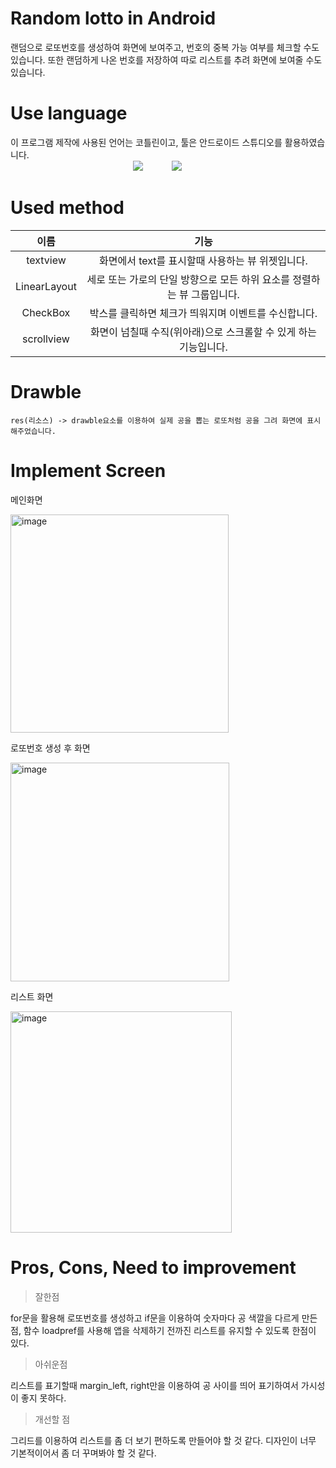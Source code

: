 # Random lotto in Android

랜덤으로 로또번호를 생성하여 화면에 보여주고, 번호의 중복 가능 여부를 체크할 수도 있습니다. 또한 랜덤하게 나온 번호를 저장하여 따로 리스트를 추려 화면에 보여줄 수도 있습니다.

# Use language

이 프로그램 제작에 사용된 언어는 코틀린이고, 툴은 안드로이드 스튜디오를 활용하였습니다. <br>
              <img src="https://img.shields.io/badge/kotlin-b9d8e7?style=flat&logo=kotlin&logoColor=0099a4"/>
   <img src="https://img.shields.io/badge/Android Studio-6cdcb3?style=flat&logo=Android Studio&logoColor=008080"/>
   
   # Used method
   
   |이름|기능|
   |:---:|:---:|
   |textview|화면에서 text를 표시할때 사용하는 뷰 위젯입니다.|
   |LinearLayout|세로 또는 가로의 단일 방향으로 모든 하위 요소를 정렬하는 뷰 그룹입니다.|
   |CheckBox|박스를 클릭하면 체크가 띄워지며 이벤트를 수신합니다.|
   |scrollview|화면이 넘칠때 수직(위아래)으로 스크롤할 수 있게 하는 기능입니다.|
   
   # Drawble
   
    res(리소스) -> drawble요소를 이용하여 실제 공을 뽑는 로또처럼 공을 그려 화면에 표시해주었습니다.
    
    
   # Implement Screen
    
    
   메인화면 
    
   <img width="349" alt="image" src="https://user-images.githubusercontent.com/102296551/170392349-da6481be-61b8-4e41-afbd-d6023636a58f.png">


   로또번호 생성 후 화면
   
   <img width="350" alt="image" src="https://user-images.githubusercontent.com/102296551/170392398-78b4ba71-e526-4faf-b36a-94870de000d1.png">
   
   
   리스트 화면
   
   <img width="354" alt="image" src="https://user-images.githubusercontent.com/102296551/170392485-586975b8-4a2c-42d3-bcd2-7700235eeb4f.png">
   
   # Pros, Cons, Need to improvement
   
   > 잘한점

   for문을 활용해 로또번호를 생성하고 if문을 이용하여 숫자마다 공 색깔을 다르게 만든점, 함수 loadpref를 사용해 앱을 삭제하기 전까진 리스트를 유지할 수 있도록 한점이 있다.
   
   >아쉬운점
   
   리스트를 표기할때 margin_left, right만을 이용하여 공 사이를 띄어 표기하여서 가시성이 좋지 못하다.
   
   >개선할 점 
   
   그리드를 이용하여 리스트를 좀 더 보기 편하도록 만들어야 할 것 같다. 디자인이 너무 기본적이어서 좀 더 꾸며봐야 할 것 같다.

   


   
